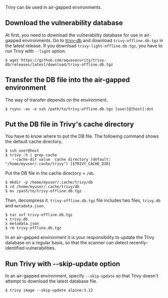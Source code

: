 Trivy can be used in air-gapped environments.

## Download the vulnerability database
At first, you need to download the vulnerability database for use in air-gapped environments.
Go to [trivy-db][trivy-db] and download `trivy-offline.db.tgz` in the latest release.
If you download `trivy-light-offline.db.tgz`, you have to run Trivy with `--light` option.

```
$ wget https://github.com/aquasecurity/trivy-db/releases/latest/download/trivy-offline.db.tgz
```

## Transfer the DB file into the air-gapped environment
The way of transfer depends on the environment.

```
$ rsync -av -e ssh /path/to/trivy-offline.db.tgz [user]@[host]:dst
```

## Put the DB file in Trivy's cache directory
You have to know where to put the DB file. The following command shows the default cache directory.

```
$ ssh user@host
$ trivy -h | grep cache
   --cache-dir value  cache directory (default: "/home/myuser/.cache/trivy") [$TRIVY_CACHE_DIR]
```

Put the DB file in the cache directory + `/db`.

```
$ mkdir -p /home/myuser/.cache/trivy/db
$ cd /home/myuser/.cache/trivy/db
$ mv /path/to/trivy-offline.db.tgz .
```

Then, decompress it.
`trivy-offline.db.tgz` file includes two files, `trivy.db` and `metadata.json`.

```
$ tar xvf trivy-offline.db.tgz
x trivy.db
x metadata.json
$ rm trivy-offline.db.tgz
```

In an air-gapped environment it is your responsibility to update the Trivy database on a regular basis, so that the scanner can detect recently-identified vulnerabilities. 

## Run Trivy with --skip-update option
In an air-gapped environment, specify `--skip-update` so that Trivy doesn't attempt to download the latest database file.

```
$ trivy image --skip-update alpine:3.12
```

[trivy-db]: https://github.com/aquasecurity/trivy-db/releases
